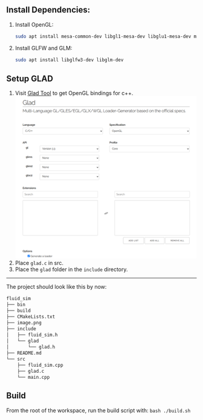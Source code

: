 ## Install Dependencies:
1. Install OpenGL:
    ```bash
    sudo apt install mesa-common-dev libgl1-mesa-dev libglu1-mesa-dev mesa-utils
    ```
2. Install GLFW and GLM:
    ```bash
    sudo apt install libglfw3-dev libglm-dev
    ```

## Setup GLAD
1. Visit [Glad Tool](https://glad.dav1d.de/) to get OpenGL bindings for c++.
![Glad tool config](docs/image.png)
2. Place `glad.c` in src.
3. Place the `glad` folder in the `include` directory.
___
The project should look like this by now:

    fluid_sim
    ├── bin
    ├── build
    ├── CMakeLists.txt
    ├── image.png
    ├── include
    │   ├── fluid_sim.h
    │   └── glad
    │       └── glad.h
    ├── README.md
    └── src
        ├── fluid_sim.cpp
        ├── glad.c
        └── main.cpp

## Build
From the root of the workspace, run the build script with:
    ```bash
    ./build.sh
    ```
